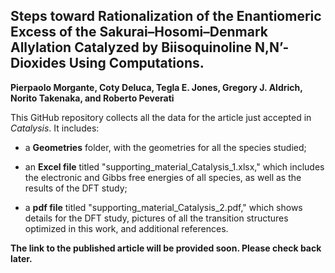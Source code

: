 ## Steps toward Rationalization of the Enantiomeric Excess of the Sakurai–Hosomi–Denmark Allylation Catalyzed by Biisoquinoline N,N’-Dioxides Using Computations.

**Pierpaolo Morgante, Coty Deluca, Tegla E. Jones, Gregory J. Aldrich, Norito Takenaka, and  Roberto Peverati**


This GitHub repository collects all the data for the article just accepted in *Catalysis*. It includes:

* a **Geometries** folder, with the geometries for all the species studied;

* an **Excel file** titled "supporting_material_Catalysis_1.xlsx," which includes the electronic and Gibbs free energies of all species, as well as the results of the DFT study;

* a **pdf file** titled "supporting_material_Catalysis_2.pdf," which shows details for the DFT study, pictures of all the transition structures optimized in this work, and additional references.


**The link to the published article will be provided soon. Please check back later.**

